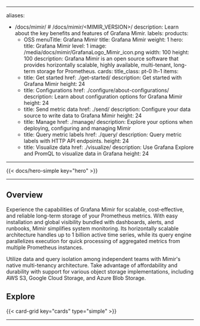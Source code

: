 
---
aliases:
  - /docs/mimir/ # /docs/mimir/<MIMIR_VERSION>/
description: Learn about the key benefits and features of Grafana Mimir.
labels:
  products:
    - OSS
menuTitle: Grafana Mimir
title: Grafana Mimir
weight: 1
hero:
  title: Grafana Mimir
  level: 1
  image: /media/docs/mimir/GrafanaLogo_Mimir_icon.png
  width: 100
  height: 100
  description: Grafana Mimir is an open source software that provides horizontally scalable, highly available, multi-tenant, long-term storage for Prometheus.
cards:
  title_class: pt-0 lh-1
  items:
    - title: Get started
      href: ./get-started/
      description: Get started with Grafana Mimir
      height: 24
    - title: Configurations
      href: ./configure/about-configurations/
      description: Learn about configuration options for Grafana Mimir
      height: 24
    - title: Send metric data
      href: ./send/
      description: Configure your data source to write data to Grafana Mimir
      height: 24
    - title: Manage
      href: ./manage/
      description: Explore your options when deploying, configuring and managing Mimir
    - title: Query metric labels
      href: ./query/
      description: Query metric labels with HTTP API endpoints.
      height: 24
    - title: Visualize data
      href: ./visualize/
      description: Use Grafana Explore and PromQL to visualize data in Grafana
      height: 24
---

{{< docs/hero-simple key="hero" >}}

---

## Overview

Experience the capabilities of Grafana Mimir for scalable, cost-effective, and reliable long-term storage of your Prometheus metrics.
With easy installation and global visibility bundled with dashboards, alerts, and runbooks, Mimir simplifies system monitoring.
Its horizontally scalable architecture handles up to 1 billion active time series, while its query engine parallelizes execution for quick processing of aggregated metrics from multiple Prometheus instances.

Utilize data and query isolation among independent teams with Mimir's native multi-tenancy architecture.
Take advantage of affordability and durability with support for various object storage implementations, including AWS S3, Google Cloud Storage, and Azure Blob Storage.

## Explore

{{< card-grid key="cards" type="simple" >}}

---
